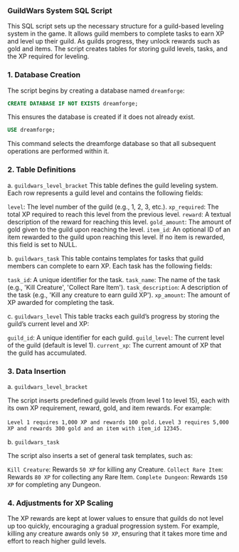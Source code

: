 ### GuildWars System SQL Script

This SQL script sets up the necessary structure for a guild-based leveling system in the game. It allows guild members to complete tasks to earn XP and level up their guild. As guilds progress, they unlock rewards such as gold and items. The script creates tables for storing guild levels, tasks, and the XP required for leveling.

### 1. Database Creation
The script begins by creating a database named `dreamforge`:

```sql
CREATE DATABASE IF NOT EXISTS dreamforge;
```
This ensures the database is created if it does not already exist.
```sql
USE dreamforge;
```
This command selects the dreamforge database so that all subsequent operations are performed within it.

### 2. Table Definitions
a. `guildwars_level_bracket`
This table defines the guild leveling system. Each row represents a guild level and contains the following fields:

`level`: The level number of the guild (e.g., 1, 2, 3, etc.).
`xp_required`: The total XP required to reach this level from the previous level.
`reward`: A textual description of the reward for reaching this level.
`gold_amount`: The amount of gold given to the guild upon reaching the level.
`item_id`: An optional ID of an item rewarded to the guild upon reaching this level. If no item is rewarded, this field is set to NULL.

b. `guildwars_task`
This table contains templates for tasks that guild members can complete to earn XP. Each task has the following fields:

`task_id`: A unique identifier for the task.
`task_name`: The name of the task (e.g., 'Kill Creature', 'Collect Rare Item').
`task_description`: A description of the task (e.g., 'Kill any creature to earn guild XP').
`xp_amount`: The amount of XP awarded for completing the task.

c. `guildwars_level`
This table tracks each guild’s progress by storing the guild’s current level and XP:

`guild_id`: A unique identifier for each guild.
`guild_level`: The current level of the guild (default is level 1).
`current_xp`: The current amount of XP that the guild has accumulated.

### 3. Data Insertion

a. `guildwars_level_bracket`

The script inserts predefined guild levels (from level 1 to level 15), each with its own XP requirement, reward, gold, and item rewards. For example:

`Level 1 requires 1,000 XP and rewards 100 gold.`
`Level 3 requires 5,000 XP and rewards 300 gold and an item with item_id 12345.`

b. `guildwars_task`

The script also inserts a set of general task templates, such as:

`Kill Creature`: Rewards `50 XP` for killing any Creature.
`Collect Rare Item`: Rewards `80 XP` for collecting any Rare Item.
`Complete Dungeon`: Rewards `150 XP` for completing any Dungeon.

### 4. Adjustments for XP Scaling

The XP rewards are kept at lower values to ensure that guilds do not level up too quickly, encouraging a gradual progression system. For example, 
killing any creature awards only `50 XP`, ensuring that it takes more time and effort to reach higher guild levels.

